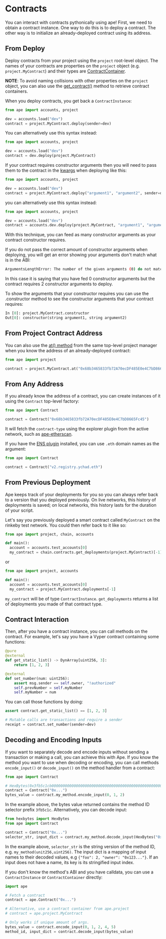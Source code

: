 # Contracts

You can interact with contracts pythonically using ape!
First, we need to obtain a contract instance.
One way to do this is to deploy a contract.
The other way is to initialize an already-deployed contract using its address.

## From Deploy

Deploy contracts from your project using the `project` root-level object.
The names of your contracts are properties on the `project` object (e.g. `project.MyContract`) and their types are [ContractContainer](../methoddocs/contracts.html#ape.contracts.base.ContractContainer).

**NOTE**: To avoid naming collisions with other properties on the `project` object, you can also use the [get_contract()](../methoddocs/managers.html#ape.managers.project.manager.ProjectManager.get_contract) method to retrieve contract containers.

When you deploy contracts, you get back a `ContractInstance`:

```python
from ape import accounts, project

dev = accounts.load("dev")
contract = project.MyContract.deploy(sender=dev)
```

You can alternatively use this syntax instead:

```python
from ape import accounts, project

dev = accounts.load("dev")
contract = dev.deploy(project.MyContract)
```

If your contract requires constructor arguments then you will need to pass them to the contract in the [kwargs](../methoddocs/transactions.html) when deploying like this:

```python
from ape import accounts, project

dev = accounts.load("dev")
contract = project.MyContract.deploy("argument1", "argument2", sender=dev)
```

you can alternatively use this syntax instead:

```python
from ape import accounts, project

dev = accounts.load("dev")
contract = accounts.dev.deploy(project.MyContract, "argument1", "argument2")
```

With this technique, you can feed as many constructor arguments as your contract constructor requires.

If you do not pass the correct amount of constructor arguments when deploying, you will get an error showing your arguments don't match what is in the ABI:

```bash
ArgumentsLengthError: The number of the given arguments (0) do not match what is defined in the ABI (2).
```

In this case it is saying that you have fed 0 constructor arguments but the contract requires 2 constructor arguments to deploy.

To show the arguments that your constructor requires you can use the .constructor method to see the constructor arguments that your contract requires:

```python
In [0]: project.MyContract.constructor
Out[0]: constructor(string argument1, string argument2)
```

## From Project Contract Address

You can also use the [at() method](../methoddocs/contracts.html#ape.contracts.base.ContractContainer.at) from the same top-level project manager when you know the address of an already-deployed contract:

```python
from ape import project

contract = project.MyContract.at("0x68b3465833fb72A70ecDF485E0e4C7bD8665Fc45")
```

## From Any Address

If you already know the address of a contract, you can create instances of it using the `Contract` top-level factory:

```python
from ape import Contract

contract = Contract("0x68b3465833fb72A70ecDF485E0e4C7bD8665Fc45")
```

It will fetch the `contract-type` using the explorer plugin from the active network, such as [ape-etherscan](https://github.com/ApeWorX/ape-etherscan).

If you have the [ENS plugin](https://github.com/ApeWorX/ape-ens) installed, you can use `.eth` domain names as the argument:

```python
from ape import Contract

contract = Contract("v2.registry.ychad.eth")
```

## From Previous Deployment

Ape keeps track of your deployments for you so you can always refer back to a version that you deployed previously.
On live networks, this history of deployments is saved; on local networks, this history lasts for the duration of your script.

Let's say you previously deployed a smart contract called `MyContract` on the rinkeby test network.
You could then refer back to it like so:

```python
from ape import project, chain, accounts

def main():
  account = accounts.test_accounts[0]
  my_contract = chain.contracts.get_deployments(project.MyContract)[-1]
```

or

```python
from ape import project, accounts

def main():
  account = accounts.test_accounts[0]
  my_contract = project.MyContract.deployments[-1]
```

`my_contract` will be of type `ContractInstance`.
`get_deployments` returns a list of deployments you made of that contract type.

## Contract Interaction

Then, after you have a contract instance, you can call methods on the contract.
For example, let's say you have a Vyper contract containing some functions:

```python
@pure
@external
def get_static_list() -> DynArray[uint256, 3]:
    return [1, 2, 3]

@external
def set_number(num: uint256):
    assert msg.sender == self.owner, "!authorized"
    self.prevNumber = self.myNumber
    self.myNumber = num
```

You can call those functions by doing:

```python
assert contract.get_static_list() == [1, 2, 3]

# Mutable calls are transactions and require a sender
receipt = contract.set_number(sender=dev)
```

## Decoding and Encoding Inputs

If you want to separately decode and encode inputs without sending a transaction or making a call, you can achieve this with Ape.
If you know the method you want to use when decoding or encoding, you can call methods `encode_input()` or `decode_input()` on the method handler from a contract:

```python
from ape import Contract

# HexBytes(0x3fb5c1cb00000000000000000000000000000000000000000000000000000000000000de)
contract = Contract("0x...")
bytes_value = contract.my_method.encode_input(0, 1, 2)
```

In the example above, the bytes value returned contains the method ID selector prefix `3fb5c1c`.
Alternatively, you can decode input:

```python
from hexbytes import HexBytes
from ape import Contract

contract = Contract("0x...")
selector_str, input_dict = contract.my_method.decode_input(HexBytes("0x123..."))
```

In the example above, `selector_str` is the string version of the method ID, e.g. `my_method(unit256,uint256)`.
The input dict is a mapping of input names to their decoded values, e.g `{"foo": 2, "owner": "0x123..."}`.
If an input does not have a name, its key is its stringified input index.

If you don't know the method's ABI and you have calldata, you can use a `ContractInstance` or `ContractContainer` directly:

```python
import ape

# Fetch a contract
contract = ape.Contract("0x...")

# Alternative, use a contract container from ape.project
# contract = ape.project.MyContract

# Only works if unique amount of args.
bytes_value = contract.encode_input(0, 1, 2, 4, 5)
method_id, input_dict = contract.decode_input(bytes_value)
```
